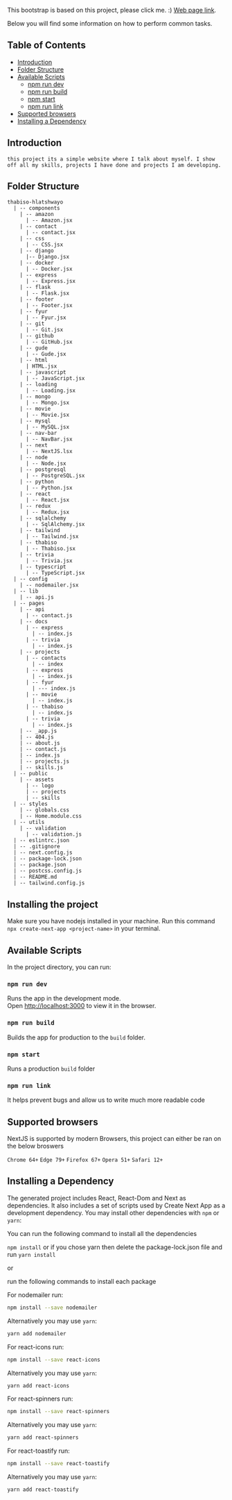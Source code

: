 This bootstrap is based on this project, please click me. :) [Web page link](https://thabiso-hlatshwayo.vercel.app/).

Below you will find some information on how to perform common tasks.

## Table of Contents

- [Introduction](#introduction)
- [Folder Structure](#folder-structure)
- [Available Scripts](#available-scripts)
  - [npm run dev](#npm-run-dev)
  - [npm run build](#npm-run-dev)
  - [npm start](#npm-start)
  - [npm run link](#npm-run-link)
- [Supported browsers](#supported-browsers)
- [Installing a Dependency](#installing-a-dependency) 

## Introduction

```
this project its a simple website where I talk about myself. I show off all my skills, projects I have done and projects I am developing.
```

## Folder Structure 

```
thabiso-hlatshwayo
  | -- components
    | -- amazon
      | -- Amazon.jsx   
    | -- contact
      | -- contact.jsx
    | -- css
      | -- CSS.jsx
    | -- django
      |-- Django.jsx
    | -- docker
      | -- Docker.jsx
    | -- express
      | -- Express.jsx
    | -- flask
      | -- Flask.jsx
    | -- footer
      | -- Footer.jsx
    | -- fyur
      | -- Fyur.jsx
    | -- git
      | -- Git.jsx
    | -- github
      | -- GitHub.jsx
    | -- gude
      | -- Gude.jsx
    | -- html
      | HTML.jsx
    | -- javascript 
      | -- JavaScript.jsx
    | -- loading
      | -- Loading.jsx
    | -- mongo
      | -- Mongo.jsx
    | -- movie 
      | -- Movie.jsx
    | -- mysql 
      | -- MySQL.jsx      
    | -- nav-bar
      | -- NavBar.jsx
    | -- next
      | -- NextJS.lsx
    | -- node
      | -- Node.jsx
    | -- postgresql
      | -- PostgreSQL.jsx
    | -- python
      | -- Python.jsx
    | -- react
      | -- React.jsx
    | -- redux
      | -- Redux.jsx
    | -- sqlalchemy
      | -- SqlAlchemy.jsx
    | -- tailwind
      | -- Tailwind.jsx
    | -- thabiso
      | -- Thabiso.jsx
    | -- trivia
      | -- Trivia.jsx
    | -- typescript
      | -- TypeScript.jsx
  | -- config
    | -- nodemailer.jsx
  | -- lib
    | -- api.js
  | -- pages
    | -- api
      | -- contact.js
    | -- docs
      | -- express
        | -- index.js
      | -- trivia 
        | -- index.js
    | -- projects
      | -- contacts
        | -- index
      | -- express
        | -- index.js
      | -- fyur 
        | --- index.js
      | -- movie
        | -- index.js
      | -- thabiso
        | -- index.js
      | -- trivia
        | -- index.js
    | -- _app.js
    | -- 404.js
    | -- about.js
    | -- contact.js
    | -- index.js
    | -- projects.js
    | -- skills.js
  | -- public
    | -- assets
      | -- logo
      | -- projects
      | -- skills
  | -- styles
    | -- globals.css
    | -- Home.module.css
  | -- utils         
    | -- validation
      | -- validation.js
  | -- eslintrc.json
  | -- .gitignore
  | -- next.config.js
  | -- package-lock.json
  | -- package.json
  | -- postcss.config.js
  | -- README.md
  | -- tailwind.config.js
```

## Installing the project

Make sure you have nodejs installed in your machine. Run this command `npx create-next-app <project-name>` in your terminal.

## Available Scripts

In the project directory, you can run:

### `npm run dev`

Runs the app in the development mode.<br>
Open [http://localhost:3000](http://localhost:3000) to view it in the browser.

### `npm run build`

Builds the app for production to the `build` folder.<br>

### `npm start`

Runs a production `build` folder

### `npm run link`

It helps prevent bugs and allow us to write much more readable code


## Supported browsers

NextJS is supported by modern Browsers, this project can either be ran on the below broswers

`Chrome 64+`
`Edge 79+`
`Firefox 67+`
`Opera 51+`
`Safari 12+`

## Installing a Dependency

The generated project includes React, React-Dom and Next as dependencies. It also includes a set of scripts used by Create Next App as a development dependency. You may install other dependencies with `npm` or `yarn`:

You can run the following command to install all the dependencies

`npm install` or if you chose yarn then delete the package-lock.json file and run `yarn install`

or 

run the following commands to install each package

For nodemailer run:

```sh
npm install --save nodemailer
```

Alternatively you may use `yarn`:

```sh
yarn add nodemailer
```

For react-icons run:

```sh
npm install --save react-icons
```

Alternatively you may use `yarn`:

```sh
yarn add react-icons
```

For react-spinners run:

```sh
npm install --save react-spinners
```

Alternatively you may use `yarn`:

```sh
yarn add react-spinners
```

For react-toastify run:

```sh
npm install --save react-toastify
```

Alternatively you may use `yarn`:

```sh
yarn add react-toastify
```